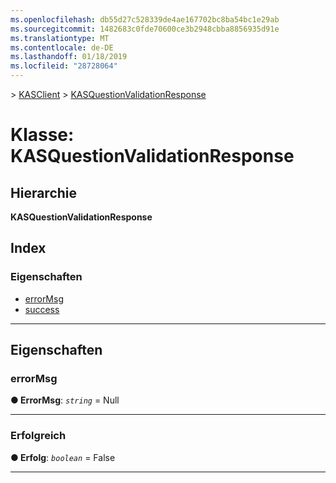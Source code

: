 ```yaml
---
ms.openlocfilehash: db55d27c528339de4ae167702bc8ba54bc1e29ab
ms.sourcegitcommit: 1482683c0fde70600ce3b2948cbba8856935d91e
ms.translationtype: MT
ms.contentlocale: de-DE
ms.lasthandoff: 01/18/2019
ms.locfileid: "28728064"
---
```

[](../README.md) > [KASClient](../modules/kasclient.md) > [KASQuestionValidationResponse](../classes/kasclient.kasquestionvalidationresponse.md)

# <a name="class-kasquestionvalidationresponse"></a>Klasse: KASQuestionValidationResponse

## <a name="hierarchy"></a>Hierarchie

**KASQuestionValidationResponse**

## <a name="index"></a>Index 

### <a name="properties"></a>Eigenschaften

* [errorMsg](kasclient.kasquestionvalidationresponse.md#errormsg)
* [success](kasclient.kasquestionvalidationresponse.md#success)

---

## <a name="properties"></a>Eigenschaften

<a id="errormsg"></a>

###  <a name="errormsg"></a>errorMsg

**● ErrorMsg**: *`string`* = Null

___

<a id="success"></a>

###  <a name="success"></a>Erfolgreich

**● Erfolg**: *`boolean`* = False

___

